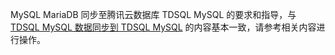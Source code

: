 MySQL MariaDB 同步至腾讯云数据库 TDSQL MySQL 的要求和指导，与 [TDSQL MySQL 数据同步到 TDSQL MySQL](https://cloud.tencent.com/document/product/571/63736) 的内容基本一致，请参考相关内容进行操作。

